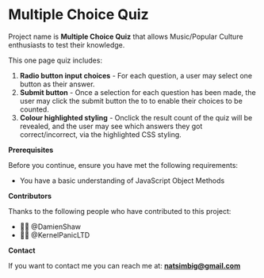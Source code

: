 <h1>Multiple Choice Quiz</h1>

Project name is **Multiple Choice Quiz** that allows Music/Popular Culture enthusiasts to test their knowledge.

This one page quiz includes: 
1. **Radio button input choices** - For each question, a user may select one button as their answer.
1. **Submit button** - Once a selection for each question has been made, the user may click the submit button the to to enable their choices to be counted.
1. **Colour highlighted styling** - Onclick the result count of the quiz will be revealed, and the user may see which answers they got correct/incorrect, via the highlighted CSS styling.



**Prerequisites**

Before you continue, ensure you have met the following requirements:

* You have a basic understanding of JavaScript Object Methods 



**Contributors**

Thanks to the following people who have contributed to this project:

* 🧑‍🏫 @DamienShaw
* 🧑‍🏫 @KernelPanicLTD



**Contact**

If you want to contact me you can reach me at: **natsimbig@gmail.com**

